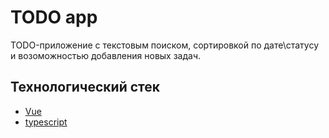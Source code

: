 # TODO app

TODO-приложение с текстовым поиском, сортировкой по дате\статусу и возоможностью добавления новых задач.

## Технологический стек

- [Vue](https://vuejs.org/)
- [typescript](https://www.typescriptlang.org/)
